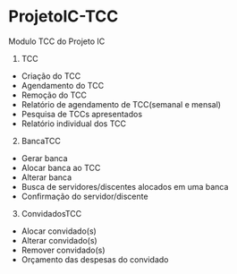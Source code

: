# ProjetoIC-TCC
Modulo TCC do Projeto IC

1. TCC<br>
- Criação do TCC<br>
- Agendamento do TCC<br>
- Remoção do TCC<br>
- Relatório de agendamento de TCC(semanal e mensal)<br>
- Pesquisa de TCCs apresentados<br>
- Relatório individual dos TCC<br>

2. BancaTCC<br>
- Gerar banca<br>
- Alocar banca ao TCC<br>
- Alterar banca<br>
- Busca de servidores/discentes alocados em uma banca<br>
- Confirmação do servidor/discente<br>

3. ConvidadosTCC<br>
- Alocar convidado(s)<br>
- Alterar convidado(s)<br>
- Remover convidado(s)<br>
- Orçamento das despesas do convidado<br>
